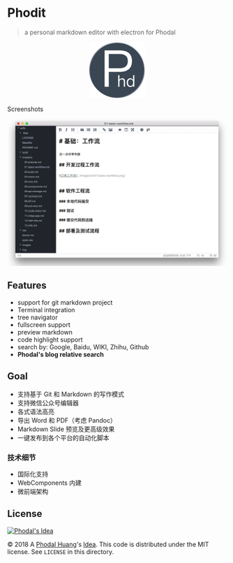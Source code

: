 # Phodit

> a personal markdown editor with electron for Phodal

<p align="center">
  <img width="128" height="128" src="./assets/imgs/icons/png/128x128.png">
</p> 

Screenshots

![Screenshots](./docs/phodit-ss.jpg)

Features
---

 - support for git markdown project
 - Terminal integration
 - tree navigator
 - fullscreen support
 - preview markdown
 - code highlight support
 - search by: Google, Baidu, WIKI, Zhihu, Github
 - **Phodal's blog relative search**
 
Goal
---

 - 支持基于 Git 和 Markdown 的写作模式
 - 支持微信公众号编辑器
 - 各式语法高亮
 - 导出 Word 和 PDF（考虑 Pandoc）
 - Markdown Slide 预览及更高级效果
 - 一键发布到各个平台的自动化脚本

### 技术细节

 - 国际化支持
 - WebComponents 内建
 - 微前端架构 

License
---

[![Phodal's Idea](https://brand.phodal.com/shields/idea-small.svg)](https://ideas.phodal.com/)

© 2018 A [Phodal Huang](https://www.phodal.com)'s [Idea](https://github.com/phodal/ideas).  This code is distributed under the MIT license. See `LICENSE` in this directory.
